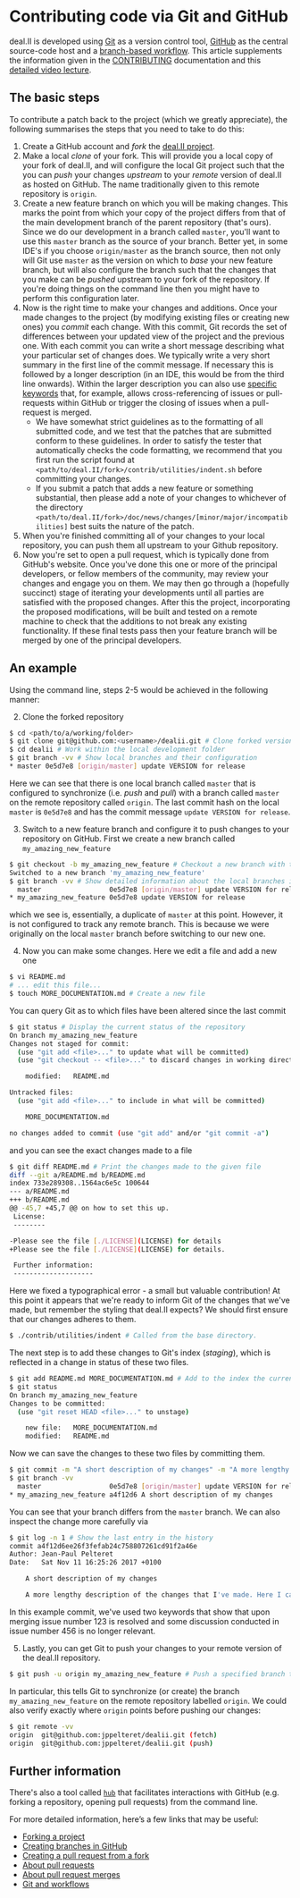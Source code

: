 # Contributing code via Git and GitHub

deal.II is developed using [Git](https://git-scm.com) as a version control tool, [GitHub](https://github.com/about) as the central source-code host and a [branch-based workflow](https://guides.github.com/introduction/flow/). This article supplements the information given in the [CONTRIBUTING](https://github.com/dealii/dealii/blob/master/CONTRIBUTING.md) documentation and this [detailed video lecture](http://www.math.colostate.edu/%7Ebangerth/videos.676.32.8.html).

## The basic steps

To contribute a patch back to the project (which we greatly appreciate), the following summarises the steps that you need to take to do this:

1. Create a GitHub account and _fork_ the [deal.II project](https://github.com/dealii/dealii).
2. Make a local _clone_ of your fork. This will provide you a local copy of your fork of deal.II, and will configure the local Git project such that the you can _push_ your changes _upstream_ to your _remote_ version of deal.II as hosted on GitHub. The name traditionally given to this remote repository is `origin`.
3. Create a new feature branch on which you will be making changes. This marks the point from which your copy of the project differs from that of the main development branch of the parent repository (that's ours). Since we do our development in a branch called `master`, you'll want to use this `master` branch as the source of your branch. Better yet, in some IDE's if you choose `origin/master` as the branch source, then not only will Git use `master` as the version on which to _base_ your new feature branch, but will also configure the branch such that the changes that you make can be _pushed_ upstream to your fork of the repository. If you're doing things on the command line then you might have to perform this configuration later.
4. Now is the right time to make your changes and additions. Once your made changes to the project (by modifying existing files or creating new ones) you _commit_ each change. With this commit, Git records the set of differences between your updated view of the project and the previous one. With each commit you can write a short message describing what your particular set of changes does. We typically write a very short summary in the first line of the commit message. If necessary this is followed by a longer description (in an IDE, this would be from the third line onwards). Within the larger description you can also use [specific keywords](https://help.github.com/articles/closing-issues-using-keywords/) that, for example, allows cross-referencing of issues or pull-requests within GitHub or trigger the closing of issues when a pull-request is merged.
    - We have somewhat strict guidelines as to the formatting of all submitted code, and we test that the patches that are submitted conform to these guidelines. In order to satisfy the tester that automatically checks the code formatting, we recommend that you first run the script found at `<path/to/deal.II/fork>/contrib/utilities/indent.sh` before committing your changes.
    - If you submit a patch that adds a new feature or something substantial, then please add a note of your changes to whichever of the directory `<path/to/deal.II/fork>/doc/news/changes/[minor/major/incompatibilities]` best suits the nature of the patch.
5. When you're finished committing all of your changes to your local repository, you can push them all upstream to your Github repository.
6. Now you're set to open a pull request, which is typically done from GitHub's website. Once you've done this one or more of the principal developers, or fellow members of the community, may review your changes and engage you on them. We may then go through a (hopefully succinct) stage of iterating your developments until all parties are satisfied with the proposed changes. After this the project, incorporating the proposed modifications, will be built and tested on a remote machine to check that the additions to not break any existing functionality. If these final tests pass then your feature branch will be merged by one of the principal developers.

## An example

Using the command line, steps 2-5 would be achieved in the following manner:

2. Clone the forked repository
```sh
$ cd <path/to/a/working/folder>
$ git clone git@github.com:<username>/dealii.git # Clone forked version of deal.II
$ cd dealii # Work within the local development folder 
$ git branch -vv # Show local branches and their configuration
* master 0e5d7e8 [origin/master] update VERSION for release 
```
Here we can see that there is one local branch called `master` that is configured to synchronize (i.e. _push_ and _pull_) with a branch called `master` on the remote repository called `origin`. The last commit hash on the local `master` is `0e5d7e8` and has the commit message `update VERSION for release`.

3. Switch to a new feature branch and configure it to push changes to your repository on GitHub.
First we create a new branch called `my_amazing_new_feature`
```sh
$ git checkout -b my_amazing_new_feature # Checkout a new branch with the given name
Switched to a new branch 'my_amazing_new_feature'
$ git branch -vv # Show detailed information about the local branches in this repository
  master                 0e5d7e8 [origin/master] update VERSION for release
* my_amazing_new_feature 0e5d7e8 update VERSION for release
```
which we see is, essentially, a duplicate of `master` at this point. However, it is not configured to track any remote branch. This is because we were originally on the local `master` branch before switching to our new one.

4. Now you can make some changes. Here we edit a file and add a new one
```sh
$ vi README.md
# ... edit this file...
$ touch MORE_DOCUMENTATION.md # Create a new file
```
You can query Git as to which files have been altered since the last commit
```sh
$ git status # Display the current status of the repository
On branch my_amazing_new_feature
Changes not staged for commit:
  (use "git add <file>..." to update what will be committed)
  (use "git checkout -- <file>..." to discard changes in working directory)

	modified:   README.md

Untracked files:
  (use "git add <file>..." to include in what will be committed)

	MORE_DOCUMENTATION.md

no changes added to commit (use "git add" and/or "git commit -a")
```
and you can see the exact changes made to a file
```sh
$ git diff README.md # Print the changes made to the given file
diff --git a/README.md b/README.md
index 733e289308..1564ac6e5c 100644
--- a/README.md
+++ b/README.md
@@ -45,7 +45,7 @@ on how to set this up.
 License:
 --------

-Please see the file [./LICENSE](LICENSE) for details
+Please see the file [./LICENSE](LICENSE) for details.

 Further information:
 --------------------
```
Here we fixed a typographical error - a small but valuable contribution!
At this point it appears that we're ready to inform Git of the changes that we've made, but remember the styling that deal.II expects? We should first ensure that our changes adheres to them.
```sh
$ ./contrib/utilities/indent # Called from the base directory.
```
The next step is to add these changes to Git's index (_staging_), which is reflected in a change in status of these two files.
```sh
$ git add README.md MORE_DOCUMENTATION.md # Add to the index the current state of these files
$ git status
On branch my_amazing_new_feature
Changes to be committed:
  (use "git reset HEAD <file>..." to unstage)

	new file:   MORE_DOCUMENTATION.md
	modified:   README.md
```
Now we can save the changes to these two files by committing them.
```sh
$ git commit -m "A short description of my changes" -m "A more lengthy description of the changes that I've made. Here I can go into depth explaining what the purpose of the changes are. Fixes #123. Closed #456." # Create a new commit with both a short and a long description.
$ git branch -vv
  master                 0e5d7e8 [origin/master] update VERSION for release/vector_adaptor
* my_amazing_new_feature a4f12d6 A short description of my changes
```
You can see that your branch differs from the `master` branch. We can also inspect the change more carefully via
```sh
$ git log -n 1 # Show the last entry in the history
commit a4f12d6ee26f3fefab24c758807261cd91f2a46e
Author: Jean-Paul Pelteret
Date:   Sat Nov 11 16:25:26 2017 +0100

    A short description of my changes

    A more lengthy description of the changes that I've made. Here I can go into depth explaining what the purpose of the changes are. Fixes #123. Closed #456.
```
In this example commit, we've used two keywords that show that upon merging issue number 123 is resolved and some discussion conducted in issue number 456 is no longer relevant.

5. Lastly, you can get Git to push your changes to your remote version of the deal.II repository.
```sh
$ git push -u origin my_amazing_new_feature # Push a specified branch to the specified remote destination
```
In particular, this tells Git to synchronize (or create) the branch `my_amazing_new_feature` on the remote repository labelled `origin`. We could also verify exactly where `origin` points before pushing our changes:
```sh
$ git remote -vv
origin	git@github.com:jppelteret/dealii.git (fetch)
origin	git@github.com:jppelteret/dealii.git (push)
```

## Further information

There's also a tool called [`hub`](https://github.com/github/hub) that facilitates interactions with GitHub (e.g. forking a repository, opening pull requests) from the command line.

For more detailed information, here’s a few links that may be useful:
- [Forking a project](https://help.github.com/articles/fork-a-repo/)
- [Creating branches in GitHub](https://help.github.com/articles/creating-and-deleting-branches-within-your-repository/)
- [Creating a pull request from a fork](https://help.github.com/articles/creating-a-pull-request-from-a-fork/)
- [About pull requests](https://help.github.com/articles/about-pull-requests/)
- [About pull request merges](https://help.github.com/articles/about-pull-request-merges/)
- [Git and workflows](https://www.atlassian.com/git/tutorials/comparing-workflows)